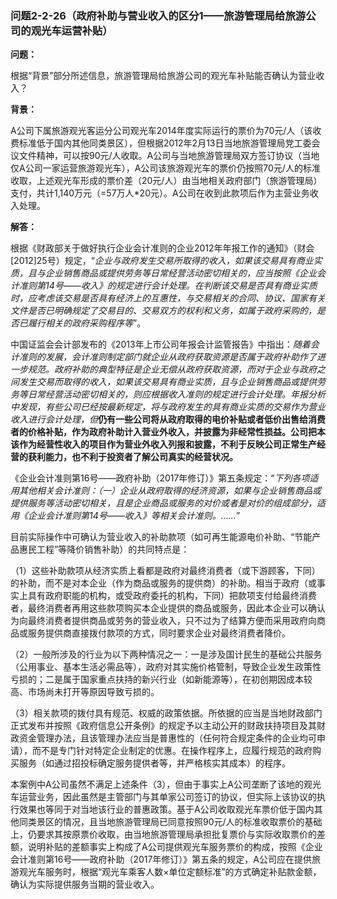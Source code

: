 ### 问题2-2-26（政府补助与营业收入的区分1——旅游管理局给旅游公司的观光车运营补贴）

**问题：**

根据“背景”部分所述信息，旅游管理局给旅游公司的观光车补贴能否确认为营业收入？

**背景：**

A公司下属旅游观光客运分公司观光车2014年度实际运行的票价为70元/人（该收费标准低于国内其他同类景区），但根据2012年2月13日当地旅游管理局党工委会议文件精神，可以按90元/人收取。A公司与当地旅游管理局双方签订协议（当地仅A公司一家运营旅游观光车），A公司该旅游观光车的票价仍按照70元/人的标准收取，上述观光车形成的票价差（20元/人）由当地相关政府部门（旅游管理局）支付，共计1,140万元（=57万人\*20元）。A公司在收到此款项后作为主营业务收入处理。

**解答：**

根据《财政部关于做好执行企业会计准则的企业2012年年报工作的通知》（财会[2012]25号）规定，“*企业与政府发生交易所取得的收入，如果该交易具有商业实质，且与企业销售商品或提供劳务等日常经营活动密切相关的，应当按照《企业会计准则第14号——收入》的规定进行会计处理。在判断该交易是否具有商业实质时，应考虑该交易是否具有经济上的互惠性，与交易相关的合同、协议、国家有关文件是否已明确规定了交易目的、交易双方的权利和义务，如属于政府采购的，是否已履行相关的政府采购程序等*”。

中国证监会会计部发布的《2013年上市公司年报会计监管报告》中指出：*随着会计准则的发展，会计准则制定部门就企业从政府获取资源是否属于政府补助作了进一步规范。政府补助的典型特征是企业无偿从政府获取资源，而对于企业与政府之间发生交易而取得的收入，如果该交易具有商业实质，且与企业销售商品或提供劳务等日常经营活动密切相关的，则应根据收入准则的规定进行会计处理。年报分析中发现，有些公司已经按最新规定，将与政府发生的具有商业实质的交易作为营业收入进行会计处理，但***仍有一些公司将从政府取得的电价补贴或者低价出售给消费者的价格补贴，作为政府补助计入营业外收入，并披露为非经常性损益。公司把本该作为经营性收入的项目作为营业外收入列报和披露，不利于反映公司正常生产经营的获利能力，也不利于投资者了解公司真实的经营状况。**

《企业会计准则第16号——政府补助（2017年修订）》第五条规定：“*下列各项适用其他相关会计准则：（一）企业从政府取得的经济资源，如果与企业销售商品或提供服务等活动密切相关，且是企业商品或服务的对价或者是对价的组成部分，适用《企业会计准则第14号——收入》等相关会计准则。……*”

目前实际操作中可确认为营业收入的补助款项（如可再生能源电价补助、“节能产品惠民工程”等降价销售补助）的共同特点是：

（1）这些补助款项从经济实质上看都是政府对最终消费者（或下游顾客，下同）的补助，而不是对本企业（作为商品或服务的提供商）的补助。相当于政府（或事实上具有政府职能的机构，或受政府委托的机构，下同）把款项支付给最终消费者，最终消费者再用这些款项购买本企业提供的商品或服务，因此本企业可以确认为向最终消费者提供商品或劳务的营业收入，只不过为了结算方便而采用政府向商品或服务提供商直接拨付款项的方式，同时要求企业对最终消费者降价。

（2）一般所涉及的行业为以下两种情况之一：一是涉及国计民生的基础公共服务（公用事业、基本生活必需品等），政府对其实施价格管制，导致企业发生政策性亏损的；二是属于国家重点扶持的新兴行业（如新能源等），在初创期因成本较高、市场尚未打开等原因导致亏损的。

（3）相关款项的拨付具有规范、权威的政策依据。所依据的应当是当地财政部门正式发布并按照《政府信息公开条例》的规定予以主动公开的财政扶持项目及其财政资金管理办法，且该管理办法应当是普惠性的（任何符合规定条件的企业均可申请），而不是专门针对特定企业制定的优惠。在操作程序上，应履行规范的政府购买服务（如通过招投标确定服务提供者等，并严格核实其成本）的程序。

本案例中A公司虽然不满足上述条件（3），但由于事实上A公司垄断了该地的观光车运营业务，因此虽然是主管部门与其单家公司签订的协议，但实际上该协议的执行效果也等同于对当地该行业的普惠政策。基于A公司收取观光车票价低于国内其他同类景区的情况，且当地旅游管理局已同意按照90元/人的标准收取票价的基础上，仍要求其按原票价收取，由当地旅游管理局承担批复票价与实际收取票价的差额，说明补贴的差额事实上构成了A公司提供观光车服务票价的构成，按照《企业会计准则第16号——政府补助（2017年修订）》第五条的规定，A公司应在提供旅游观光车服务时，根据“观光车乘客人数×单位定额标准”的方式确定补贴款金额，确认为实际提供服务当期的营业收入。